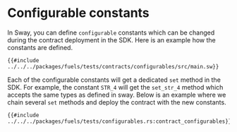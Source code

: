 # Configurable constants

In Sway, you can define `configurable` constants which can be changed during the contract deployment in the SDK. Here is an example how the constants are defined.

```rust,ignore
{{#include ../../../packages/fuels/tests/contracts/configurables/src/main.sw}}
```
Each of the configurable constants will get a dedicated `set` method in the SDK. For example, the constant `STR_4` will get the `set_str_4` method which accepts the same types as defined in sway. Below is an example where we chain several `set` methods and deploy the contract with the new constants.

```rust,ignore
{{#include ../../../packages/fuels/tests/configurables.rs:contract_configurables}}
```


